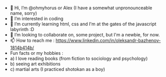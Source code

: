 - 👋 Hi, I’m @ohmyhorus or Alex (I have a somewhat unpronounceable name, sorry)
- 👀 I’m interested in coding
- 🌱 I’m currently learning html, css and I'm at the gates of the javascript labyrinth :D
- 💞️ I’m looking to collaborate on, some project, but I'm a newbie, for now.
- 📫 How to reach me : https://www.linkedin.com/in/oleksandr-bazhenov-1814b414b/
- Fun facts or my hobbies : 
- a) I love reading books (from fiction to sociology and psychology) 
- b) seeing art exhibitions 
- c) martial arts (I practiced shotokan as a boy)
